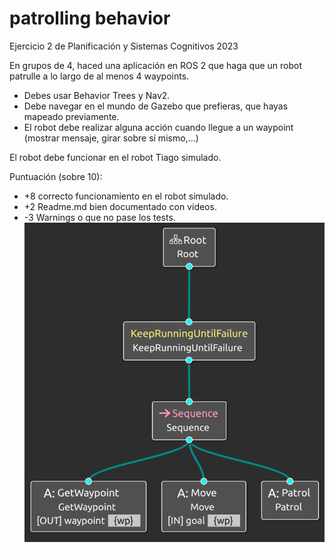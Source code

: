 # patrolling behavior

Ejercicio 2 de Planificación y Sistemas Cognitivos 2023

En grupos de 4, haced una aplicación en ROS 2 que haga que un robot patrulle a lo largo de al menos 4 waypoints.

* Debes usar Behavior Trees y Nav2.
* Debe navegar en el mundo de Gazebo que prefieras, que hayas mapeado previamente.
* El robot debe realizar alguna acción cuando llegue a un waypoint (mostrar mensaje, girar sobre sí mismo,...)

El robot debe funcionar en el robot Tiago simulado.

Puntuación (sobre 10):

* +8 correcto funcionamiento en el robot simulado.
* +2 Readme.md bien documentado con videos.
* -3 Warnings o que no pase los tests.
![árbol](https://github.com/Docencia-fmrico/patrolling-roscon/blob/main/BT.png)
